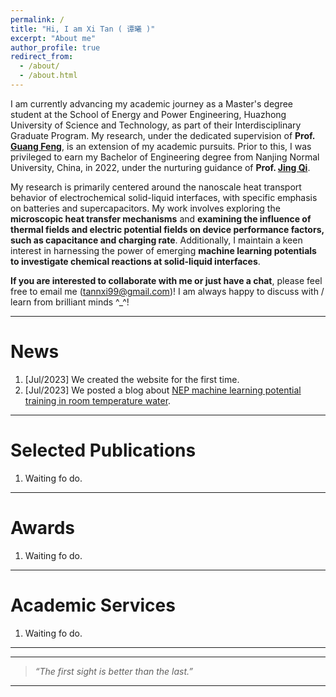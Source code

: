 ```yaml
---
permalink: /
title: "Hi, I am Xi Tan ( 谭曦 )"
excerpt: "About me"
author_profile: true
redirect_from: 
  - /about/
  - /about.html
---
```


I am currently advancing my academic journey as a Master's degree student at the School of Energy and Power Engineering, Huazhong University of Science and Technology, as part of their Interdisciplinary Graduate Program. My research, under the dedicated supervision of **Prof. [Guang Feng](http://itp.energy.hust.edu.cn/info/1003/1024.htm)**, is an extension of my academic pursuits. Prior to this, I was privileged to earn my Bachelor of Engineering degree from Nanjing Normal University, China, in 2022, under the nurturing guidance of **Prof. [Jing Qi](http://energy.njnu.edu.cn/info/1204/7387.htm)**.

My  research  is primarily centered around the nanoscale heat transport behavior of electrochemical solid-liquid interfaces, with specific emphasis on batteries and supercapacitors. My work involves exploring the **microscopic heat transfer mechanisms** and **examining the influence of thermal fields and electric potential fields on device performance factors, such as capacitance and charging rate**. Additionally, I maintain a keen interest in harnessing the power of emerging **machine learning potentials to investigate chemical reactions at solid-liquid interfaces**.

**If you are interested to collaborate with me or just have a chat**, please feel free to email me (tannxi99@gmail.com)! I am always happy to discuss with / learn from brilliant minds ^_^!

---

News
======
1. [Jul/2023] We created the website for the first time.
1. [Jul/2023] We posted a blog about [NEP machine learning potential training in room temperature water](https://xitanna.github.io/blogposts/water-20230802/water-20230802).

---

Selected Publications
======
1. Waiting fo do.

   

---

Awards
======
1. Waiting fo do.

---

Academic Services
======
1. Waiting fo do.

---

***

>*“The first sight is better than the last.”*

***

<script type='text/javascript' id='clustrmaps' src='//cdn.clustrmaps.com/map_v2.js?cl=080808&w=500&t=n&d=9r_p46Ijorlwx2n68MARRySVjg1N4XSqArSzELC-UFw&co=ffffff&cmo=3acc3a&cmn=ff5353&ct=808080'></script>